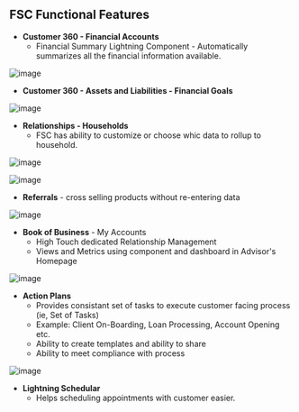 ## FSC Functional Features

 * **Customer 360 - Financial Accounts**
   * Financial Summary Lightning Component - Automatically summarizes all the financial information available.
 
 ![image](https://user-images.githubusercontent.com/2145211/51230891-295eac00-1927-11e9-8f9b-8a50d587ced9.png)
 
 * **Customer 360 - Assets and Liabilities - Financial Goals**
 
 ![image](https://user-images.githubusercontent.com/2145211/51230749-c1a86100-1926-11e9-8bc7-80b1ab485005.png)
 
 * **Relationships - Households**
   * FSC has ability to customize or choose whic data to rollup to household.
 
 ![image](https://user-images.githubusercontent.com/2145211/51230777-d8e74e80-1926-11e9-98b4-aaedf84849c0.png)
 
 ![image](https://user-images.githubusercontent.com/2145211/51230798-e8ff2e00-1926-11e9-82f4-f1b2c5db277f.png)
 
 * **Referrals** - cross selling products without re-entering data

 ![image](https://user-images.githubusercontent.com/2145211/51231096-eb15bc80-1927-11e9-92b1-cef2b0974450.png)

 * **Book of Business** - My Accounts
   * High Touch dedicated Relationship Management
   * Views and Metrics using component and dashboard in Advisor's Homepage

 ![image](https://user-images.githubusercontent.com/2145211/51231285-8d35a480-1928-11e9-9564-9ede0af63a4d.png)
 
 * **Action Plans**
   * Provides consistant set of tasks to execute customer facing process (ie, Set of Tasks)
   * Example: Client On-Boarding, Loan Processing, Account Opening etc.
   * Ability to create templates and ability to share
   * Ability to meet compliance with process

  ![image](https://user-images.githubusercontent.com/2145211/51231523-6cba1a00-1929-11e9-94d7-27e98b08d45c.png)
  
  * **Lightning Schedular**
    * Helps scheduling appointments with customer easier.
